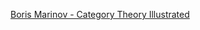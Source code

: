 [Boris Marinov - Category Theory Illustrated](https://boris-marinov.github.io/category-theory-illustrated/05_logic/)
